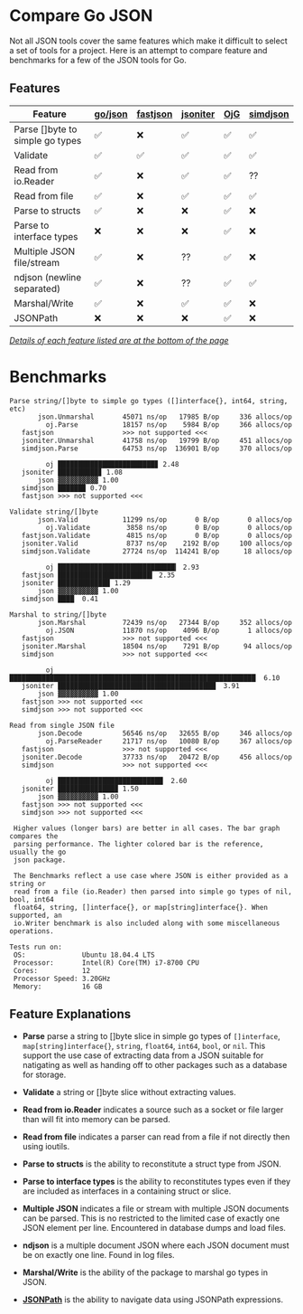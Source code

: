 # Compare Go JSON

Not all JSON tools cover the same features which make it difficult to
select a set of tools for a project. Here is an attempt to compare
feature and benchmarks for a few of the JSON tools for Go.

## Features

| Feature                         | [go/json](https://golang.org/pkg/encoding/json/) | [fastjson](https://github.com/valyala/fastjson) | [jsoniter](https://github.com/json-iterator/go) | [OjG](https://github.com/ohler55/compare-go-json) | [simdjson](https://github.com/minio/simdjson-go) |
| ------------------------------- | ------------------ | ------------------ | ------------------ | ------------------ | ------------------ |
| Parse []byte to simple go types | :white_check_mark: | :x:                | :white_check_mark: | :white_check_mark: | :white_check_mark: |
| Validate                        | :white_check_mark: | :white_check_mark: | :white_check_mark: | :white_check_mark: | :white_check_mark: |
| Read from io.Reader             | :white_check_mark: | :x:                | :white_check_mark: | :white_check_mark: | ??                 |
| Read from file                  | :white_check_mark: | :x:                | :white_check_mark: | :white_check_mark: | :white_check_mark: |
| Parse to structs                | :white_check_mark: | :x:                | :x:                | :white_check_mark: | :x:                |
| Parse to interface types        | :x:                | :x:                | :x:                | :white_check_mark: | :x:                |
| Multiple JSON file/stream       | :white_check_mark: | :x:                | ??                 | :white_check_mark: | :x:                |
| ndjson (newline separated)      | :white_check_mark: | :x:                | ??                 | :white_check_mark: | :white_check_mark: |
| Marshal/Write                   | :white_check_mark: | :x:                | :white_check_mark: | :white_check_mark: | :x:                |
| JSONPath                        | :x:                | :x:                | :x:                | :white_check_mark: | :x:                |

[_Details of each feature listed are at the bottom of the page_](#Feature-Explanations)

# Benchmarks

```
Parse string/[]byte to simple go types ([]interface{}, int64, string, etc)
       json.Unmarshal       45071 ns/op   17985 B/op     336 allocs/op
         oj.Parse           18157 ns/op    5984 B/op     366 allocs/op
   fastjson                 >>> not supported <<<
   jsoniter.Unmarshal       41758 ns/op   19799 B/op     451 allocs/op
   simdjson.Parse           64753 ns/op  136901 B/op     370 allocs/op

         oj ████████████████████████▊ 2.48
   jsoniter ██████████▊ 1.08
       json ▓▓▓▓▓▓▓▓▓▓ 1.00
   simdjson ██████▉ 0.70
   fastjson >>> not supported <<<

Validate string/[]byte
       json.Valid           11299 ns/op       0 B/op       0 allocs/op
         oj.Validate         3858 ns/op       0 B/op       0 allocs/op
   fastjson.Validate         4815 ns/op       0 B/op       0 allocs/op
   jsoniter.Valid            8737 ns/op    2192 B/op     100 allocs/op
   simdjson.Validate        27724 ns/op  114241 B/op      18 allocs/op

         oj █████████████████████████████▎ 2.93
   fastjson ███████████████████████▍ 2.35
   jsoniter ████████████▉ 1.29
       json ▓▓▓▓▓▓▓▓▓▓ 1.00
   simdjson ████  0.41

Marshal to string/[]byte
       json.Marshal         72439 ns/op   27344 B/op     352 allocs/op
         oj.JSON            11870 ns/op    4096 B/op       1 allocs/op
   fastjson                 >>> not supported <<<
   jsoniter.Marshal         18504 ns/op    7291 B/op      94 allocs/op
   simdjson                 >>> not supported <<<

         oj █████████████████████████████████████████████████████████████  6.10
   jsoniter ███████████████████████████████████████▏ 3.91
       json ▓▓▓▓▓▓▓▓▓▓ 1.00
   fastjson >>> not supported <<<
   simdjson >>> not supported <<<

Read from single JSON file
       json.Decode          56546 ns/op   32655 B/op     346 allocs/op
         oj.ParseReader     21717 ns/op   10080 B/op     367 allocs/op
   fastjson                 >>> not supported <<<
   jsoniter.Decode          37733 ns/op   20472 B/op     456 allocs/op
   simdjson                 >>> not supported <<<

         oj ██████████████████████████  2.60
   jsoniter ██████████████▉ 1.50
       json ▓▓▓▓▓▓▓▓▓▓ 1.00
   fastjson >>> not supported <<<
   simdjson >>> not supported <<<

 Higher values (longer bars) are better in all cases. The bar graph compares the
 parsing performance. The lighter colored bar is the reference, usually the go
 json package.

 The Benchmarks reflect a use case where JSON is either provided as a string or
 read from a file (io.Reader) then parsed into simple go types of nil, bool, int64
 float64, string, []interface{}, or map[string]interface{}. When supported, an
 io.Writer benchmark is also included along with some miscellaneous operations.

Tests run on:
 OS:              Ubuntu 18.04.4 LTS
 Processor:       Intel(R) Core(TM) i7-8700 CPU
 Cores:           12
 Processor Speed: 3.20GHz
 Memory:          16 GB
```

## Feature Explanations

 - **Parse** parse a string to []byte slice in simple go types of
   `[]interface`, `map[string]interface{}`, `string`, `float64`,
   `int64`, `bool`, or `nil`. This support the use case of extracting
   data from a JSON suitable for natigating as well as handing off to
   other packages such as a database for storage.

 - **Validate** a string or []byte slice without extracting values.

 - **Read from io.Reader** indicates a source such as a socket or file
   larger than will fit into memory can be parsed.

 - **Read from file** indicates a parser can read from a file if not
   directly then using ioutils.

 - **Parse to structs** is the ability to reconstitute a struct type
   from JSON.

 - **Parse to interface types** is the ability to reconstitutes types
   even if they are included as interfaces in a containing struct or
   slice.

 - **Multiple JSON** indicates a file or stream with multiple JSON
   documents can be parsed. This is no restricted to the limited case
   of exactly one JSON element per line. Encountered in database dumps
   and load files.

 - **ndjson** is a multiple document JSON where each JSON document
   must be on exactly one line. Found in log files.

 - **Marshal/Write** is the ability of the package to marshal go types
   in JSON.

 - **[JSONPath](https://goessner.net/articles/JsonPath)** is the
   ability to navigate data using JSONPath expressions.
